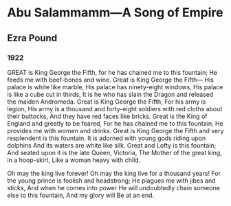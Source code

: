 # Abu Salammamm—A Song of Empire
## Ezra Pound
### 1922

GREAT is King George the Fifth,
                for he has chained me to this fountain;
  He feeds me with beef-bones and wine.
Great is King George the Fifth—
His palace is white like marble,
His palace has ninety-eight windows,
His palace is like a cube cut in thirds,
It is he who has slain the Dragon
                and released the maiden Andromeda.
Great is King George the Fifth;
For his army is legion,
His army is a thousand and forty-eight soldiers
                with red cloths about their buttocks,
And they have red faces like bricks.
Great is the King of England and greatly to be feared,
For he has chained me to this fountain;
He provides me with women and drinks.
Great is King George the Fifth
                and very resplendent is this fountain.
It is adorned with young gods riding upon dolphins
And its waters are white like silk.
Great and Lofty is this fountain;
And seated upon it is the late Queen, Victoria,
The Mother of the great king, in a hoop-skirt,
    Like a woman heavy with child.

Oh may the king live forever!
Oh may the king live for a thousand years!
For the young prince is foolish and headstrong;
He plagues me with jibes and sticks,
And when he comes into power
He will undoubtedly chain someone else to this fountain,
And my glory will
Be at an end.
